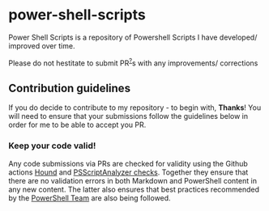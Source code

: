 # power-shell-scripts

Power Shell Scripts is a repository of Powershell Scripts I have developed/ improved over time.

Please do not hestitate to submit PR<sup>[?](https://www.youtube.com/watch?v=_NrSWLQsDL4)</sup>s with any improvements/ corrections

## Contribution guidelines
If you do decide to contribute to my repository - to begin with, **Thanks**! You will need to ensure that your submissions follow the guidelines below in order for me to be able to accept you PR.

### Keep your code valid!
Any code submissions via PRs are checked for validity using the Github actions [Hound](https://github.com/marketplace/hound) and [PSScriptAnalyzer checks](https://github.com/marketplace/actions/psscriptanalyzer-checks). Together they ensure that there are no validation errors in both Markdown and PowerShell content in any new content. The latter also ensures that best practices recommended by the [PowerShell Team](https://www.powershellgallery.com/profiles/PowerShellTeam) are also being followed. 
